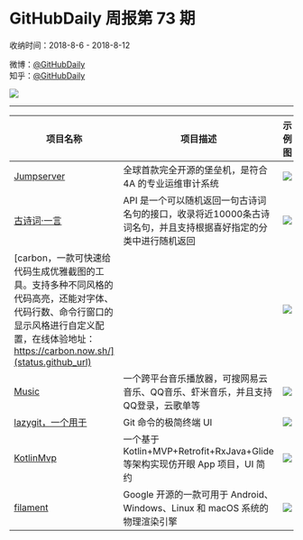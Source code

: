 # GitHubDaily 周报第 73 期

收纳时间：2018-8-6 - 2018-8-12

微博：[@GitHubDaily](https://weibo.com/GitHubDaily)    
知乎：[@GitHubDaily](https://www.zhihu.com/people/githubdaily)

![](https://raw.githubusercontent.com/GitHubDaily/GitHubDaily/master/assets/weixin.png)

---

项目名称 | 项目描述 | 示例图 | 微博
--- | --- | --- | ---
[Jumpserver](status.github_url) | 全球首款完全开源的堡垒机，是符合 4A 的专业运维审计系统 | ![](http://wx4.sinaimg.cn/large/006fiYtfly1fu3uba46n6j30go0q37ab.jpg) | [![](https://raw.githubusercontent.com/GitHubDaily/GitHubDaily/master/assets/sina_logo.png)](https://weibo.com/5722964389/GtWQU8fha)
[古诗词·一言](status.github_url) | API 是一个可以随机返回一句古诗词名句的接口，收录将近10000条古诗词名句，并且支持根据喜好指定的分类中进行随机返回 | ![](http://wx4.sinaimg.cn/large/006fiYtfly1fu2oh9hsa9j31cm3mqnhz.jpg) | [![](https://raw.githubusercontent.com/GitHubDaily/GitHubDaily/master/assets/sina_logo.png)](https://weibo.com/5722964389/GtNqpwnNp)
[carbon，一款可快速给代码生成优雅截图的工具。支持多种不同风格的代码高亮，还能对字体、代码行数、命令行窗口的显示风格进行自定义配置，在线体验地址：https://carbon.now.sh/](status.github_url) |  | ![](http://wx4.sinaimg.cn/large/006fiYtfgy1fu2kl2435aj31hk16mjyr.jpg) | [![](https://raw.githubusercontent.com/GitHubDaily/GitHubDaily/master/assets/sina_logo.png)](https://weibo.com/5722964389/GtIWvoyKd)
[Music](status.github_url) | 一个跨平台音乐播放器，可搜网易云音乐、QQ音乐、虾米音乐，并且支持QQ登录，云歌单等 | ![](http://wx2.sinaimg.cn/large/006fiYtfly1fu1l4pxvyrj31ig104wma.jpg) | [![](https://raw.githubusercontent.com/GitHubDaily/GitHubDaily/master/assets/sina_logo.png)](https://weibo.com/5722964389/GtDZUp3kr)
[lazygit，一个用于](status.github_url) | Git 命令的极简终端 UI | ![](http://wx3.sinaimg.cn/large/006fiYtfly1fu1f8dpj4og30ps0h4u0x.gif) | [![](https://raw.githubusercontent.com/GitHubDaily/GitHubDaily/master/assets/sina_logo.png)](https://weibo.com/5722964389/Gtzzdpr7t)
[KotlinMvp](status.github_url) | 一个基于 Kotlin+MVP+Retrofit+RxJava+Glide 等架构实现仿开眼 App 项目，UI 简约 | ![](http://wx3.sinaimg.cn/large/006fiYtfly1ftz8x4lm9lg307b0cbx6p.gif) | [![](https://raw.githubusercontent.com/GitHubDaily/GitHubDaily/master/assets/sina_logo.png)](https://weibo.com/5722964389/GtuzqbFtM)
[filament](status.github_url) |  Google 开源的一款可用于 Android、Windows、Linux 和 macOS 系统的物理渲染引擎 | ![](http://wx2.sinaimg.cn/large/006fiYtfgy1ftzqymwrmkj30p00gwtqr.jpg) | [![](https://raw.githubusercontent.com/GitHubDaily/GitHubDaily/master/assets/sina_logo.png)](https://weibo.com/5722964389/GtmbqsImb)

